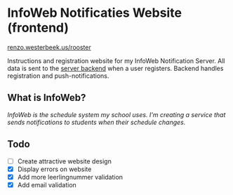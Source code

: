 # InfoWeb Notificaties Website (frontend)
[renzo.westerbeek.us/rooster](http://renzo.westerbeek.us/rooster)

Instructions and registration website for my InfoWeb Notification Server. All data is sent to the [server backend]("http://git.io/vOzv8") when a user registers. Backend handles registration and push-notifications.

## What is InfoWeb?
_InfoWeb is the schedule system my school uses. I'm creating a service that sends notifications to students when their schedule changes._

## Todo
- [ ] Create attractive website design
- [x] Display errors on website
- [x] Add more leerlingnummer validation
- [x] Add email validation
